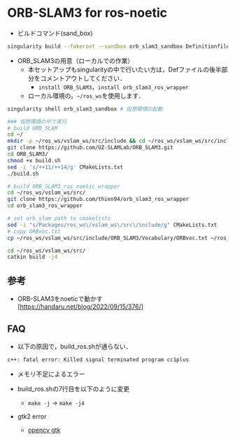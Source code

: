 # ORB-SLAM3 for ros-noetic

- ビルドコマンド(sand_box)

```bash
singularity build --fakeroot --sandbox orb_slam3_sandbox Definitionfile.def
```

- ORB_SLAM3の用意（ローカルでの作業）
  - 本セットアップもsingularityの中で行いたい方は，Defファイルの後半部分をコメントアウトしてください．
    - `install ORB_SLAM3`，`install orb_slam3_ros_wrapper`
  - ローカル環境の，`~/ros_ws`を使用します．

```bash
singularity shell orb_slam3_sandbox # 仮想環境の起動

### 仮想環境の中で実行
# build ORB_SLAM
cd ~/
mkdir -p ~/ros_ws/vslam_ws/src/include && cd ~/ros_ws/vslam_ws/src/include/
git clone https://github.com/UZ-SLAMLab/ORB_SLAM3.git
cd ORB_SLAM3/
chmod +x build.sh
sed -i 's/++11/++14/g' CMakeLists.txt
./build.sh

# build ORB_SLAM3_ros_noetic_wrapper
cd ~/ros_ws/vslam_ws/src/
git clone https://github.com/thien94/orb_slam3_ros_wrapper
cd orb_slam3_ros_wrapper

# set orb_slam path to cmakelists
sed -i "s/Packages/ros_ws\/vslam_ws\/src\/include/g" CMakeLists.txt
# copy ORBvoc.txt
cp ~/ros_ws/vslam_ws/src/include/ORB_SLAM3/Vocabulary/ORBvoc.txt ~/ros_ws/vslam_ws/src/orb_slam3_ros_wrapper/config/ORBvoc.txt

cd ~/ros_ws/vslam_ws/src/
catkin build -j4
```

## 参考

- ORB-SLAM3をnoeticで動かす[https://handaru.net/blog/2022/09/15/376/]

## FAQ

- 以下の原因で，build_ros.shが通らない．

```bash
c++: fatal error: Killed signal terminated program cc1plus
```

- メモリ不足によるエラー
- build_ros.shの7行目を以下のように変更
  - `make -j` → `make -j4`

- gtk2 error
  - [opencv gtk](https://stackoverflow.com/questions/22029939/opencv-getting-picture-from-default-webcam-in-c-c-gtk-issues)